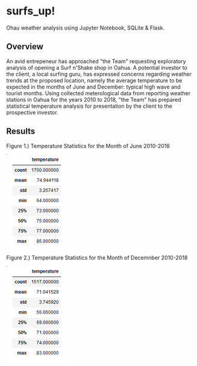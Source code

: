 # surfs_up!
Ohau weather analysis using Jupyter Notebook, SQLite & Flask.

## Overview
An avid entrepeneur has approached "the Team" requesting exploratory analysis of opening a Surf n'Shake shop in Oahua. A potential investor to the client, a local 
surfing guru, has expressed concerns regarding weather trends at the proposed location, namely the average temperature to be expected in the months of June and
December: typical high wave and tourist months. Using collected meterological data from reporting weather stations in Oahua for the years 2010 to 2018, "the Team" 
has prepared statistical temperature analysis for presentation by the client to the prospective investor.

## Results
Figure 1.) Temperature Statistics for the Month of June 2010-2018

![](Resources/fig1.png)

Figure 2.) Temperature Statistics for the Month of Decemnber 2010-2018

![](Resources/fig2.png)

